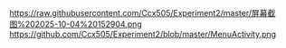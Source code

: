 https://raw.githubusercontent.com/Ccx505/Experiment2/master/屏幕截图%202025-10-04%20152904.png
https://github.com/Ccx505/Experiment2/blob/master/MenuActivity.png
